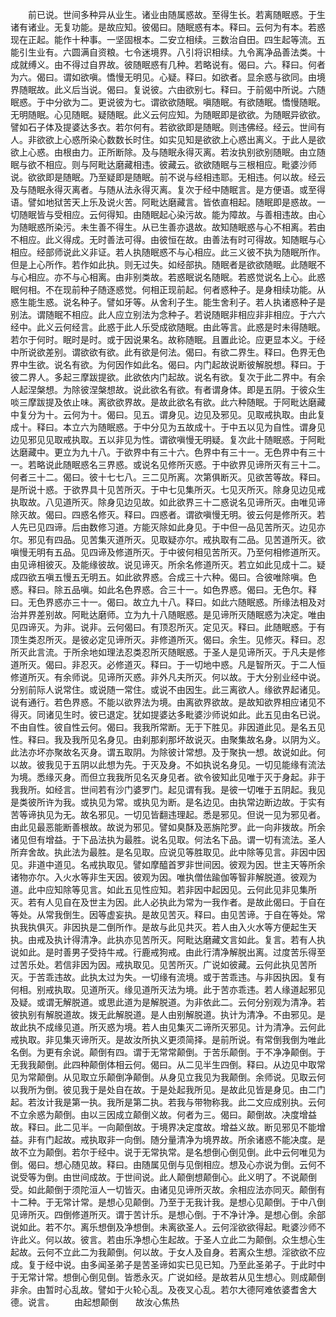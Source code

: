 <!-- { "loadSidebar": true } -->
　　前已说。世间多种异从业生。诸业由随属惑故。至得生长。若离随眠惑。于生诸有诸业。无复功能。是故应知。彼偈曰。随眠惑有本。释曰。云何为有本。若惑现在正起。能作十种事。一坚固根本。二安立相续。三数治自田。四生起等流。五能引生业有。六圆满自资粮。七令迷境界。八引将识相续。九令离净品善法类。十成就缚义。由不得过自界故。彼随眠惑有几种。若略说有。偈曰。六。释曰。何者为六。偈曰。谓如欲嗔。憍慢无明见。心疑。释曰。如欲者。显余惑与欲同。由境界随眠故。此义后当说。偈曰。复说彼。六由欲别七。释曰。于前偈中所说。六随眠惑。于中分欲为二。更说彼为七。谓欲欲随眠。嗔随眠。有欲随眠。憍慢随眠。无明随眠。心见随眠。疑随眠。此义云何应知。为随眠即是欲欲。为随眠异欲欲。譬如石子体及提婆达多衣。若尔何有。若欲欲即是随眠。则违佛经。经云。世间有人。非欲欲上心惑所染心数数长时住。如实见知是欲欲上心惑出离义。于此人是欲欲上心惑。由根由力。正所断除。及与随眠永得灭离。若汝执别欲别随眠。由立随眠与欲不相应。则与阿毗达磨藏相违。彼藏云。欲欲随眠与三根相应。毗婆沙师说。欲欲即是随眠。乃至疑即是随眠。前不说与经相违耶。无相违。何以故。经云及与随眠永得灭离者。与随从法永得灭离。复次于经中随眠言。是方便语。或至得语。譬如地狱苦天上乐及说火苦。阿毗达磨藏言。皆依直相起。随眠即是惑故。一切随眠皆与受相应。云何得知。由随眠起心染污故。能为障故。与善相违故。由心为随眠惑所染污。未生善不得生。从已生善亦退故。故知随眠惑与心不相离。若由不相应。此义得成。无时善法可得。由彼恒在故。由善法有时可得故。知随眠与心相应。经部师说此义非证。若人执随眠惑不与心相应。此三义彼不执为随眠所作。但是上心所作。若作如此执。则无过失。如经部执。随眠者是欲欲随眠。此随眠不与心相应。亦不与心相离。由非别类故。若惑眠说名随眠。若惑觉说名上心。此惑眠何相。不在现前种子随逐惑觉。何相正现前起。何者惑种子。是身相续功能。从惑生能生惑。说名种子。譬如牙等。从舍利子生。能生舍利子。若人执诸惑种子是别法。谓随眠不相应。此人应立别法为念种子。若说随眠非相应非非相应。于六六经中。此义云何经言。此惑于此人乐受成欲随眠。由此等言。此惑是时未得随眠。若尔于何时。眠时是时。或于因说果名。故称随眠。且置此论。应更显本义。于经中所说欲差别。谓欲欲有欲。此有欲是何法。偈曰。有欲二界生。释曰。色界无色界中生欲。说名有欲。为何因作如此名。偈曰。内门起故说断彼解脱想。释曰。于彼二界人。多起三摩跋提欲。此欲依内门起故。说名有欲。复次于此二界中。有余人起涅槃想。为除彼涅槃想故。说此欲名有欲。有者谓身体。即是五阴。于彼众生啖三摩跋提及依止味。离欲欲界故。是故此欲名有欲。此六种随眠。于阿毗达磨藏中复分为十。云何为十。偈曰。见五。谓身见。边见及邪见。见取戒执取。由此复成十。释曰。本立六为随眠惑。于中分见为五故成十。于中五以见为自性。谓身见边见邪见见取戒执取。五以非见为性。谓欲嗔慢无明疑。复次此十随眠惑。于阿毗达磨藏中。更立为九十八。于欲界中有三十六。色界中有三十一。无色界中有三十一。若略说此随眠惑名三界惑。或说名见修所灭惑。于中欲界见谛所灭有三十二。何者三十二。偈曰。彼十七七八。三二见所离。次第俱断灭。见欲苦等故。释曰。是所说十惑。于欲界具十见苦所灭。于中七见集所灭。七见灭所灭。除身见边见戒执取故。八见道所灭。除身见边见故。如此欲界三十二惑说名见谛所灭。由唯见谛除灭故。偈曰。四惑名修灭。释曰。四惑者。谓欲嗔慢无明。彼云何是修所灭。若人先已见四谛。后由数修习道。方能灭除如此身见。于中但一品见苦所灭。边见亦尔。邪见有四品。见苦集灭道所灭。见取疑亦尔。戒执取有二品。见苦道所灭。欲嗔慢无明有五品。见四谛及修道所灭。于中彼何相见苦所灭。乃至何相修道所灭。由见谛相彼灭。及能缘彼故。说见谛灭。所余名修道所灭。若立如此见成十二。疑成四欲五嗔五慢五无明五。如此欲界惑。合成三十六种。偈曰。合彼唯除嗔。色惑。释曰。除五品嗔。如此名色界惑。合三十一。如色界惑。偈曰。无色尔。释曰。无色界惑亦三十一。偈曰。故立九十八。释曰。如此六随眠惑。所缘法相及对治并界差别故。阿毗达磨师。立为九十八随眠惑。是见谛所灭随眠惑为决定。唯由见四谛灭。为非。说非。云何偈曰。有顶忍所灭。定见灭。释曰。此随眠惑。于有顶生类忍所灭。是彼必定见谛所灭。非修道所灭。偈曰。余生。见修灭。释曰。忍所灭此言流。于所余地如理法忍类忍所灭随眠惑。于圣人是见谛所灭。于凡夫是修道所灭。偈曰。非忍灭。必修道灭。释曰。于一切地中惑。凡是智所灭。于二人恒修道所灭。有余师说。见谛所灭惑。非外凡夫所灭。何以故。于大分别业经中说。分别前际人说常住。或说随一常住。或说不由因生。此三离欲人。缘欲界起诸见。说有通行。若色界惑。不能以欲界法为境。由离欲界欲故。是故知欲界相应诸见不得灭。同诸见生时。彼已退定。犹如提婆达多毗婆沙师说如此。此五见由名已说。不由自性。彼自性云何。偈曰。我我所常断。无于下胜见。非因道此见。是名五见性。释曰。我及我所见名身见。由刹那刹那坏故说灭。由聚集故名身。以阴为义。此法亦坏亦聚故名灭身。谓五取阴。为除彼计常想。及于聚执一想。故说如此。何以故。彼我见于五阴以此想为先。于灭及身。不如执说名身见。一切见能缘有流法为境。悉缘灭身。而但立我我所见名灭身见者。欲令彼知此见唯于灭于身起。非于我我所。如经言。世间若有沙门婆罗门。起见谓有我。是彼一切唯于五阴起。我见是类彼所许为我。或执见为常。或执见为断。是名边见。由执常边断边故。于实有苦等谛执见为无。故名邪见。一切见皆翻违理起。悉是邪见。但说一见为邪见者。由此见最恶能断善根故。故说为邪见。譬如臭酥及恶旃陀罗。此一向非拨故。所余诸见但有增益。于下品法执为最胜。说名见取。何法名下品。谓一切有流法。圣人所弃舍故。执此法为最胜。是名见取。应说见等胜取见。此中除等见言。非因中因见。非道中道见。名戒执取见。譬如摩醯首罗非世间因。彼观为因。世主天等所余诸物亦尔。入火水等非生天因。彼观为因。唯执僧佉踰伽等智非解脱道。彼观为道。此中应知除等见言。如此五见性应知。若非因中起因见。云何此见非见集所灭。若有人见自在及世主为因。此人必执此为常为一我作者。是故此偈曰。于自在等处。从常我倒生。因等虚妄执。是故见苦灭。释曰。由见苦谛。于自在等处。常执我执俱灭。非因执是二倒所作。是故与此见共灭。若人由入火水等方便起生天执。由戒及执计得清净。此执亦见苦所灭。阿毗达磨藏文言如此。复言。若有人执说如此。是时善男子受持牛戒。行鹿戒狗戒。由此行清净解脱出离。过度苦乐得至过苦乐处。若信非因为因。戒执取见。见苦所灭。广说如彼藏。云何此执见苦所灭。于苦乖违故。此执太过为失。一切缘有流境。或于苦乖违。与非因执因。复有何相。别戒执取。见道所灭。缘见道所灭法为境。此于苦亦乖违。若人缘道起邪见及疑。或谓无解脱道。或思此道为是解脱道。为非依此二。云何分别观为清净。若彼执别有解脱道故。拨无此解脱道。是人由别解脱道。执计为清净。不由邪见。是故此执不成缘见道。所灭惑为境。若人由见集灭二谛所灭邪见。计为清净。云何此戒执取。非见集灭谛所灭。是故汝所执义更须简择。是前所说。有常倒我倒为唯此名倒。为更有余说。颠倒有四。谓于无常常颠倒。于苦乐颠倒。于不净净颠倒。于无我我颠倒。此四种颠倒体相云何。偈曰。从二见半生四倒。释曰。从边见中取常见为常颠倒。从见取立乐颠倒净颠倒。从身见立我见为我颠倒。余师说。见取云何以我所为倒。彼见我于是处自在故。于是处起我所见。是故此见皆是身见。由二门起。若汝计我是第一执。我所是第二执。若我与带物称我。此二文应成别执。云何不立余惑为颠倒。由以三因成立颠倒义故。何者为三。偈曰。颠倒故。决度增益故。释曰。此二见半。一向颠倒故。于境界决定度故。增益义故。断见邪见不能增益。非有门起故。戒执取非一向倒。随分量清净为境界故。所余诸惑不能决度。是故不立为颠倒。若尔于经中。说于无常执常。是名想倒心倒见倒。此中云何唯见为倒。偈曰。想心随见故。释曰。由随属见倒与见倒相应。想及心亦说为倒。云何不说受等为倒。由世间成故。于世间说。此人颠倒想颠倒心。此义明了。不说颠倒受。如此颠倒于须陀洹人一切皆灭。由诸见见谛所灭故。余相应法亦同灭。颠倒有十二种。于无常计常。是想心见颠倒。乃至于无我计我。是想心见颠倒。于中八倒见谛所灭。四倒修道所灭。谓于苦计乐。是想心倒。于不净计净。是想心倒。余部说如此。若不尔。离乐想倒及净想倒。未离欲圣人。云何淫欲欲得起。毗婆沙师不许此义。何以故。彼言。若由乐净想心生起故。于圣人立此二为颠倒。众生想心生起故。云何不立此二为我颠倒。何以故。于女人及自身。若离众生想。淫欲欲不应成。复于经中说。由多闻圣弟子是苦圣谛如实已见已知。乃至此圣弟子。于此时中于无常计常。想倒心倒见倒。皆悉永灭。广说如经。是故若从见生想心。则成颠倒非余。由暂时心乱故。譬如于火轮心乱。及夜叉心乱。若尔大德阿难依婆耆舍大德。说言。
　　由起想颠倒　　故汝心焦热
